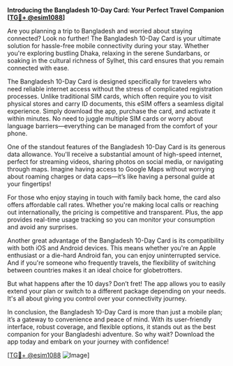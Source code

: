 **Introducing the Bangladesh 10-Day Card: Your Perfect Travel Companion [[TG💪+ @esim1088](https://t.me/s/esim1088)]**

Are you planning a trip to Bangladesh and worried about staying connected? Look no further! The Bangladesh 10-Day Card is your ultimate solution for hassle-free mobile connectivity during your stay. Whether you're exploring bustling Dhaka, relaxing in the serene Sundarbans, or soaking in the cultural richness of Sylhet, this card ensures that you remain connected with ease.

The Bangladesh 10-Day Card is designed specifically for travelers who need reliable internet access without the stress of complicated registration processes. Unlike traditional SIM cards, which often require you to visit physical stores and carry ID documents, this eSIM offers a seamless digital experience. Simply download the app, purchase the card, and activate it within minutes. No need to juggle multiple SIM cards or worry about language barriers—everything can be managed from the comfort of your phone.

One of the standout features of the Bangladesh 10-Day Card is its generous data allowance. You'll receive a substantial amount of high-speed internet, perfect for streaming videos, sharing photos on social media, or navigating through maps. Imagine having access to Google Maps without worrying about roaming charges or data caps—it’s like having a personal guide at your fingertips!

For those who enjoy staying in touch with family back home, the card also offers affordable call rates. Whether you're making local calls or reaching out internationally, the pricing is competitive and transparent. Plus, the app provides real-time usage tracking so you can monitor your consumption and avoid any surprises.

Another great advantage of the Bangladesh 10-Day Card is its compatibility with both iOS and Android devices. This means whether you're an Apple enthusiast or a die-hard Android fan, you can enjoy uninterrupted service. And if you're someone who frequently travels, the flexibility of switching between countries makes it an ideal choice for globetrotters.

But what happens after the 10 days? Don’t fret! The app allows you to easily extend your plan or switch to a different package depending on your needs. It's all about giving you control over your connectivity journey.

In conclusion, the Bangladesh 10-Day Card is more than just a mobile plan; it’s a gateway to convenience and peace of mind. With its user-friendly interface, robust coverage, and flexible options, it stands out as the best companion for your Bangladeshi adventure. So why wait? Download the app today and embark on your journey with confidence!

[[TG💪+ @esim1088](https://t.me/s/esim1088) ![Image](https://i.postimg.cc/Y0z9fWf4/image.png)]